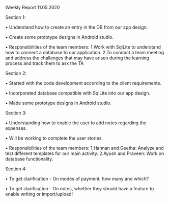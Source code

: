 Weekly Report                                                              11.05.2020


Section 1:

•	Understand how to create an entry in the DB from our app design.

•	Create some prototype designs in Android studio.

•	Responsibilities of the team members:
	1.Work with SqlLite to understand how to connect a database to our application.
	2.To conduct a team meeting and address the challenges that may have arisen during the learning process and track them to ask the TA


Section 2:

•	Started with the code development according to the client requirements.

•	Incorporated database compatible with SqlLite into our app design.

•	Made some prototype designs in Android studio.

Section 3:

•	Understanding how to enable the user to add notes regarding the expenses. 

•	Will be working to complete the user stories.

•	Responsibilities of the team members:
	1.Hannan and Geetha: Analyze and test different templates for our main activity.
	2.Ayush and Praveen: Work on database functionality.


Section 4:

•	To get clarification - On modes of payment, how many and which? 

•	To get clarification - On notes, whether they should have a feature to enable writing or import/upload!

